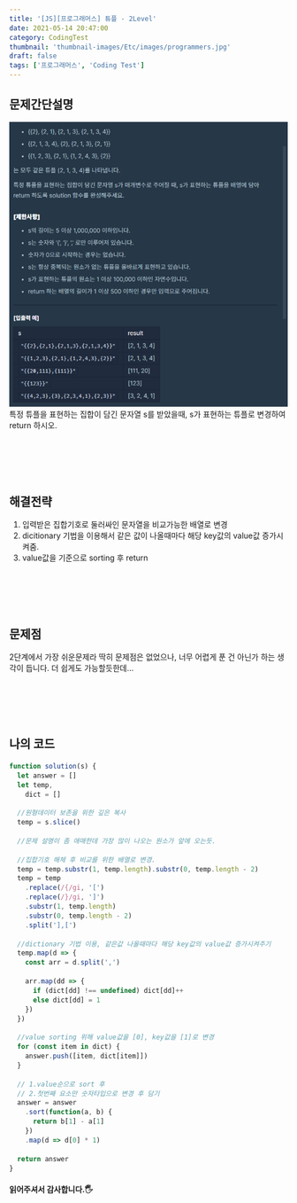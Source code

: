 ```yaml
---
title: '[JS][프로그래머스] 튜플 - 2Level'
date: 2021-05-14 20:47:00
category: CodingTest
thumbnail: 'thumbnail-images/Etc/images/programmers.jpg'
draft: false
tags: ['프로그래머스', 'Coding Test']
---
```


## 문제간단설명

![](./images/tuple.png)
특정 튜플을 표현하는 집합이 담긴 문자열 s를 받았을때, s가 표현하는 튜플로 변경하여 return 하시오.

<br>
<br>
<br>
<br>

## 해결전략

1. 입력받은 집합기호로 둘러싸인 문자열을 비교가능한 배열로 변경
2. dicitionary 기법을 이용해서 같은 값이 나올때마다 해당 key값의 value값 증가시켜줌.
3. value값을 기준으로 sorting 후 return

<br>
<br>
<br>
<br>

## 문제점

2단계에서 가장 쉬운문제라 딱히 문제점은 없었으나, 너무 어렵게 푼 건 아닌가 하는 생각이 듭니다. 더 쉽게도 가능할듯한데...

<br>
<br>
<br>
<br>

## 나의 코드

```javascript
function solution(s) {
  let answer = []
  let temp,
    dict = []

  //원형데이터 보존을 위한 깊은 복사
  temp = s.slice()

  //문제 설명이 좀 애매한데 가장 많이 나오는 원소가 앞에 오는듯.

  //집합기호 해체 후 비교를 위한 배열로 변경.
  temp = temp.substr(1, temp.length).substr(0, temp.length - 2)
  temp = temp
    .replace(/{/gi, '[')
    .replace(/}/gi, ']')
    .substr(1, temp.length)
    .substr(0, temp.length - 2)
    .split('],[')

  //dictionary 기법 이용, 같은값 나올때마다 해당 key값의 value값 증가시켜주기
  temp.map(d => {
    const arr = d.split(',')

    arr.map(dd => {
      if (dict[dd] !== undefined) dict[dd]++
      else dict[dd] = 1
    })
  })

  //value sorting 위해 value값을 [0], key값을 [1]로 변경
  for (const item in dict) {
    answer.push([item, dict[item]])
  }

  // 1.value순으로 sort 후
  // 2.첫번째 요소만 숫자타입으로 변경 후 담기
  answer = answer
    .sort(function(a, b) {
      return b[1] - a[1]
    })
    .map(d => d[0] * 1)

  return answer
}
```

#### 읽어주셔서 감사합니다.🖐
